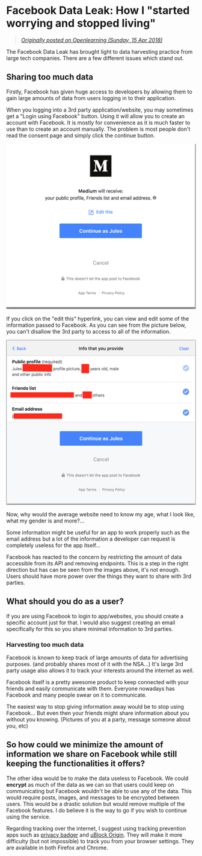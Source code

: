 # Facebook Data Leak: How I "started worrying and stopped living"

> [*Originally posted on Openlearning (Sunday, 15 Apr 2018)*](https://www.openlearning.com/u/julesrigaudie/blog/FacebookDataLeakHowIQuotStartedWorryingAndStoppedLivingQuot/)

The Facebook Data Leak has brought light to data harvesting practice from large tech companies. There are a few different issues which stand out.

## Sharing too much data

Firstly, Facebook has given huge access to developers by allowing them to gain large amounts of data from users logging in to their application.

When you logging into a 3rd party application/website, you may sometimes get a "Login using Facebook" button. Using it will allow you to create an account with Facebook. It is mostly for convenience as it is much faster to use than to create an account manually. The problem is most people don't read the consent page and simply click the continue button.


![Facebook request access](assets/blog-1.png "Medium - facebook request access page")


If you click on the "edit this" hyperlink, you can view and edit some of the information passed to Facebook. As you can see from the picture below, you can't disallow the 3rd party to access to all of the information.

![Requested data](assets/blog-2.png "Medium - facebook provided info page")

Now, why would the average website need to know my age, what I look like, what my gender is and more?...

Some information might be useful for an app to work properly such as the email address but a lot of the information a developer can request is completely useless for the app itself...

Facebook has reacted to the concern by restricting the amount of data accessible from its API and removing endpoints. This is a step in the right direction but has can be seen from the images above, it's not enough. Users should have more power over the things they want to share with 3rd parties.

## What should you do as a user?

If you are using Facebook to login to app/websites, you should create a specific account just for that. I would also suggest creating an email specifically for this so you share minimal information to 3rd parties.

### Harvesting too much data

Facebook is known to keep track of large amounts of data for advertising purposes. (and probably shares most of it with the NSA...) It's large 3rd party usage also allows it to track your interests around the internet as well.

<!-- As I discovered, it even adds meta-data to images you download. -->

Facebook itself is a pretty awesome product to keep connected with your friends and easily communicate with them. Everyone nowadays has Facebook and many people swear on it to communicate.

The easiest way to stop giving information away would be to stop using Facebook... But even then your friends might share information about you without you knowing. (Pictures of you at a party, message someone about you, etc)

## So how could we minimize the amount of information we share on Facebook while still keeping the functionalities it offers?

The other idea would be to make the data useless to Facebook. We could **encrypt** as much of the data as we can so that users could keep on communicating but Facebook wouldn't be able to use any of the data. This would require posts, images, and messages to be encrypted between users. This would be a drastic solution but would remove multiple of the Facebook features. I do believe it is the way to go if you wish to continue using the service.

Regarding tracking over the internet, I suggest using tracking prevention apps such as [privacy badger](https://chrome.google.com/webstore/detail/privacy-badger/pkehgijcmpdhfbdbbnkijodmdjhbjlgp) and [uBlock Origin](https://chrome.google.com/webstore/detail/ublock-origin/cjpalhdlnbpafiamejdnhcphjbkeiagm?hl=en). They will make it more difficulty (but not impossible) to track you from your browser settings. They are available in both Firefox and Chrome.